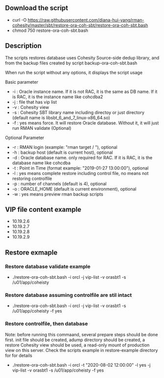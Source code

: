 ## Download the script
- curl -O https://raw.githubusercontent.com/diana-hui-yang/rman-cohesity/master/sbt/restore-ora-coh-sbt/restore-ora-coh-sbt.bash
- chmod 750 restore-ora-coh-sbt.bash

## Description
The scripts restores database uses Cohesity Source-side dedup library, and from the backup files created by script backup-ora-coh-sbt.bash

When run the script without any options, it displays the script usage

Basic parameter

- -i : Oracle instance name. If it is not RAC, it is the same as DB name. If it is RAC, it is the instance name like cohcdba2
- -j : file that has vip list
- -v : Cohesity view
- -s : Cohesity SBT library name including directoy or just directory (default name is libsbt_6_and_7_linux-x86_64.so)
- -f : yes means force. It will restore Oracle database. Without it, it will just run RMAN validate (Optional)

Optional Parameter

- -r : RMAN login (example: \"rman target / \"), optional
- -h : backup host (default is current host), optional
- -d : Oracle database name. only required for RAC. If it is RAC, it is the database name like cohcdba
- -t : Point in Time (format example: "2019-01-27 13:00:00"), optional
- -l : yes means complete restore including control file, no means not restoring controlfile
- -p : number of channels (default is 4), optional
- -o : ORACLE_HOME (default is current environment), optional
- -w : yes means preview rman backup scripts 

## VIP file content example
- 10.19.2.6
- 10.19.2.7
- 10.19.2.8
- 10.19.2.9

## Restore exmaple

### Restore database validate example
- ./restore-ora-coh-sbt.bash -i orcl -j vip-list -v orasbt1 -s /u01/app/coheisty
### Restore database assuming controlfile are stil intact
- ./restore-ora-coh-sbt.bash -i orcl -j vip-list -v orasbt1 -s /u01/app/coheisty -f yes
### Restore controlfile, then database
Note: before running this commaand, several prepare steps should be done first.
init file should be created, adump directory should be created, a restore Cohesity view should be used, a read-only mount of production view on this server. 
Check the scripts example in restore-example directory for for details
- ./restore-ora-coh-sbt.bash  -i orcl -t "2020-08-02 12:00:00" -l yes -j vip-list -v orasbt1 -s /u01/app/coheisty -f yes


